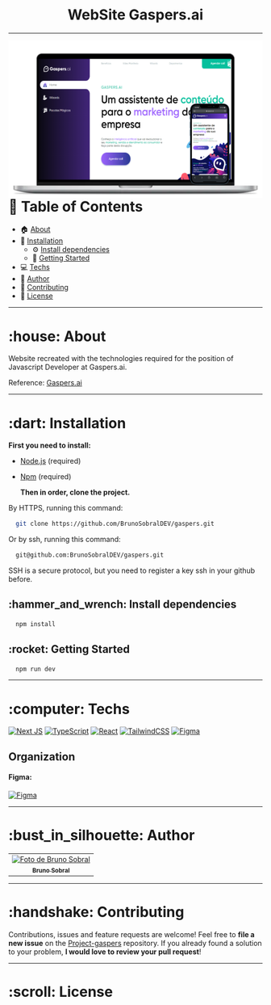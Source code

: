 
<h1 align="center">WebSite Gaspers.ai</h1>

---
<img align="right" src="https://github.com/BrunoSobralDEV/gaspers/blob/main/public/images/gaspers-project.png" alt="printscreen-mobile-mac">


# :pushpin: Table of Contents

- :house: [About](#about)
- :dart: [Installation](#installation)
  - :gear: [Install dependencies](#install_dependencies)
  - :rocket: [Getting Started](#getting_started)
- :computer: [Techs](#techs)
- :bust_in_silhouette: [Author](#author)
- :handshake: [Contributing](#contributing)
- :scroll: [License](#license)

---

<h1 id="about">:house: About</h1>

Website recreated with the technologies required for the position of Javascript Developer at Gaspers.ai. 

Reference: [Gaspers.ai](https://gaspers.ai/)

---

<h1 id="installation">:dart: Installation</h1>

**First you need to install:**

- [Node.js](https://pt-br.nodejs.org/) (required)
- [Npm](https://www.npmjs.com/) (required)


  **Then in order, clone the project.**

By HTTPS, running this command:

```bash
  git clone https://github.com/BrunoSobralDEV/gaspers.git
```

Or by ssh, running this command:

```bash
  git@github.com:BrunoSobralDEV/gaspers.git
```

SSH is a secure protocol, but you need to register a key ssh in your github before.

<h2 id="install_dependencies">:hammer_and_wrench: Install dependencies</h2>

```bash
  npm install
```

<h2 id="getting_started">:rocket: Getting Started</h2>

```bash
  npm run dev
```
---

<h1 id="techs">:computer: Techs</h1>

[![Next JS](https://img.shields.io/badge/Next-black?style=for-the-badge&logo=next.js&logoColor=white)](https://nextjs.org/)
[![TypeScript](https://img.shields.io/badge/TypeScript-blue?style=for-the-badge&logo=TypeScript&logoColor=ffffff)](https://www.typescriptlang.org/)
[![React](https://img.shields.io/badge/react-%2320232a.svg?style=for-the-badge&logo=react&logoColor=%2361DAFB)](https://react.dev/)
[![TailwindCSS](https://img.shields.io/badge/tailwindcss-%2338B2AC.svg?style=for-the-badge&logo=tailwind-css&logoColor=white)](https://tailwindcss.com/)
[![Figma](https://img.shields.io/badge/figma-%23F24E1E.svg?style=for-the-badge&logo=figma&logoColor=white)](https://www.figma.com/)

<h2>Organization</h2>

<h4>Figma:</h4>

[![Figma](https://img.shields.io/badge/Figma-black?style=for-the-badge&logo=Figma&logoColor=ffffff)](https://www.figma.com/file/qEUxA1u40MXFXPfyFOTkbE/gaspers.io?type=design&node-id=60%3A2&mode=design&t=9Sx2GtLBk5QGcsr3-1)

---

<h1 id="author">:bust_in_silhouette: Author</h1>

<table>
	<tr>
    <td align="center">
      <a href="https://github.com/BrunoSobralDev">
        <img
          width="100px"
          height="auto"
          src="https://github.com/BrunoSobralDev.png"
          alt="Foto de Bruno Sobral"
        />
        <br />
        <sub>
          <b>Bruno Sobral</b>
        </sub>
      </a>
		</td>
  </tr>	
</table>

---

<h1 id="contributing">:handshake: Contributing</h1>

Contributions, issues and feature requests are welcome! Feel free to **file a new issue** on the [Project-gaspers](https://github.com/BrunoSobralDEV/gaspers/issues) repository. If you already found a solution to your problem, **I would love to review your pull request**!

---

<h1 id="license">:scroll: License</h1>
